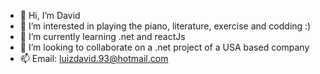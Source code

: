 - 👋 Hi, I’m David
- 👀 I’m interested in playing the piano, literature, exercise and codding :)
- 🌱 I’m currently learning .net and reactJs
- 💞️ I’m looking to collaborate on a .net project of a USA based company
- 📫 Email: luizdavid.93@hotmail.com 

<!---
LuizDavidOlv/LuizDavidOlv is a ✨ special ✨ repository because its `README.md` (this file) appears on your GitHub profile.
You can click the Preview link to take a look at your changes.
--->
